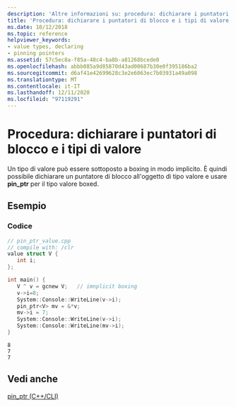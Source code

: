 ```yaml
---
description: 'Altre informazioni su: procedura: dichiarare i puntatori di blocco e i tipi di valore'
title: 'Procedura: dichiarare i puntatori di blocco e i tipi di valore'
ms.date: 10/12/2018
ms.topic: reference
helpviewer_keywords:
- value types, declaring
- pinning pointers
ms.assetid: 57c5ec8a-f85a-48c4-ba8b-a81268bcede0
ms.openlocfilehash: abbb085a9d85870d43ad00687b30e0f395186ba2
ms.sourcegitcommit: d6af41e42699628c3e2e6063ec7b03931a49a098
ms.translationtype: MT
ms.contentlocale: it-IT
ms.lasthandoff: 12/11/2020
ms.locfileid: "97119291"
---
```

# <a name="how-to-declare-pinning-pointers-and-value-types"></a>Procedura: dichiarare i puntatori di blocco e i tipi di valore

Un tipo di valore può essere sottoposto a boxing in modo implicito. È quindi possibile dichiarare un puntatore di blocco all'oggetto di tipo valore e usare **pin_ptr** per il tipo valore boxed.

## <a name="example"></a>Esempio

### <a name="code"></a>Codice

```cpp
// pin_ptr_value.cpp
// compile with: /clr
value struct V {
   int i;
};

int main() {
   V ^ v = gcnew V;   // imnplicit boxing
   v->i=8;
   System::Console::WriteLine(v->i);
   pin_ptr<V> mv = &*v;
   mv->i = 7;
   System::Console::WriteLine(v->i);
   System::Console::WriteLine(mv->i);
}
```

```Output
8
7
7
```

## <a name="see-also"></a>Vedi anche

[pin_ptr (C++/CLI)](pin-ptr-cpp-cli.md)
